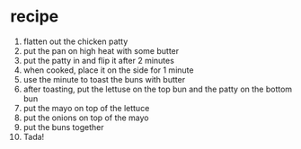 # recipe
1. flatten out the chicken patty
2. put the pan on high heat with some butter
3. put the patty in and flip it after 2 minutes
4. when cooked, place it on the side for 1 minute
5. use the minute to toast the buns with butter
6. after toasting, put the lettuse on the top bun and the patty on the bottom bun
7. put the mayo on top of the lettuce
8. put the onions on top of the mayo
9. put the buns together
10. Tada!